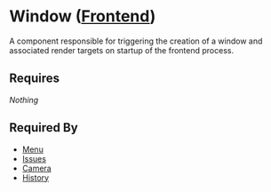# Window ([Frontend](../../frontend.md))

A component responsible for triggering the creation of a window and associated render targets on startup of the frontend process.

## Requires

*Nothing*

## Required By

- [Menu](../tools/menu/menu.md)
- [Issues](../tools/issues/issues.md)
- [Camera](../graph_view/camera/camera.md)
- [History](../../history/history.md)
